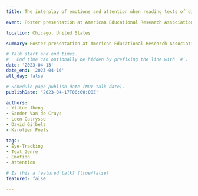 ```yaml
---
title: The interplay of emotions and attention when reading texts of different genres:an eye-tracking study

event: Poster presentation at American Educational Research Association (AERA)

location: Chicago, United States

summary: Poster presentation at American Educational Research Association (AERA)

# Talk start and end times.
#   End time can optionally be hidden by prefixing the line with `#`.
date: '2023-04-13'
date_end: '2023-04-16'
all_day: false

# Schedule page publish date (NOT talk date).
publishDate: '2023-04-17T00:00:00Z'

authors: 
- Yi-Lun Jheng
- Sander Van de Cruys
- Leen Catrysse
- David Gijbels
- Karolien Poels

tags:
- Eye-Tracking
- Text Genre
- Emotion
- Attention

# Is this a featured talk? (true/false)
featured: false

---
```


